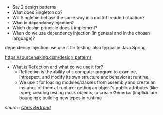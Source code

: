 - Say 2 design patterns
- What does Singleton do?
- Will Singleton behave the same way in a multi-threaded situation?
- What is dependency injection?
- Which design principle does it implement?
- When do we use dependency injection (in general and in the chosen language)?



dependency injection: we use it for testing, also typical in Java Spring

https://sourcemaking.com/design_patterns

- What is Reflection and what do we use it for?
  * Reflection is the ability of a computer program to examine, introspect, and modify its own structure and behavior at runtime.
  * We use it for loading modules/classes from assembly and create an instance of them at runtime; getting an object's public attributes (like type); creating testing mock objects; to create Generics (implicit late bounging); building new types in runtime
  
_source: [Chris Bertrand](https://dev.to/designpuddle/coding-concepts---reflection-4d2c)_
